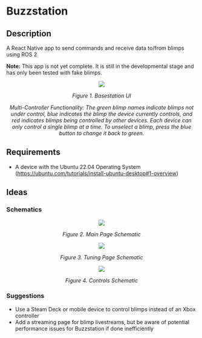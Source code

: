 # Buzzstation

## Description 
A React Native app to send commands and receive data to/from blimps using ROS 2

**Note:** This app is not yet complete. It is still in the developmental stage and has only been tested with fake blimps.

<p align="center">
<img src="https://github.com/user-attachments/assets/ab131e69-8f9c-4a88-977d-7e1ce25869a3" />
</p>
<p align="center">
<em>Figure 1. Basestation UI</em>
</p>
<p align="center">
<em>Multi-Controller Functionality: The green blimp names indicate blimps not under control, blue indicates the blimp the device currently controls, and red indicates blimps being controlled by other devices. Each device can only control a single blimp at a time. To unselect a blimp, press the blue button to change it back to green. </em>
</p>

## Requirements

- A device with the Ubuntu 22.04 Operating System (https://ubuntu.com/tutorials/install-ubuntu-desktop#1-overview)

## Ideas

### Schematics

<p align="center">
<img src="https://github.com/SWAMP-Blimps/Buzzstation/assets/56363833/e6a9dfd9-489b-472e-a24c-880bda73f7cc" />
</p>
<p align="center">
<em>Figure 2. Main Page Schematic</em>
</p>

<p align="center">
<img src="https://github.com/awilwayco/Buzzstation/assets/56363833/b473b9cc-6c5c-47ab-b007-11b4d6503f2f" />
</p>
<p align="center">
<em>Figure 3. Tuning Page Schematic</em>
</p>

<p align="center">
<img src="https://github.com/awilwayco/Buzzstation/assets/56363833/43eaec0d-e121-4890-a705-e21683139139" />
</p>
<p align="center">
<em>Figure 4. Controls Schematic</em>
</p>

### Suggestions
- Use a Steam Deck or mobile device to control blimps instead of an Xbox controller
- Add a streaming page for blimp livestreams, but be aware of potential performance issues for Buzzstation if done inefficiently
